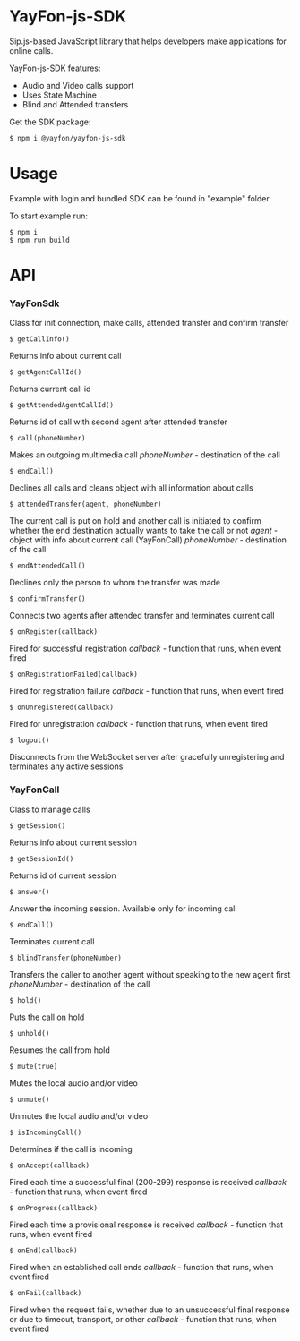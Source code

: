 # YayFon-js-SDK
Sip.js-based JavaScript library that helps developers make applications for online calls.

YayFon-js-SDK features:
- Audio and Video calls support
- Uses State Machine
- Blind and Attended transfers

Get the SDK package:

    $ npm i @yayfon/yayfon-js-sdk


# Usage

Example with login and bundled SDK can be found in "example" folder.

To start example run:

    $ npm i
    $ npm run build 


# API

### YayFonSdk
Class for init connection, make calls, attended transfer and confirm transfer

    $ getCallInfo()
Returns info about current call

    $ getAgentCallId()
Returns current call id

    $ getAttendedAgentCallId()
Returns id of call with second agent after attended transfer

    $ call(phoneNumber)
Makes an outgoing multimedia call
*phoneNumber* - destination of the call

    $ endCall()
Declines all calls and cleans object with all information about calls

    $ attendedTransfer(agent, phoneNumber)
The current call is put on hold and another call is initiated to confirm whether the end destination
actually wants to take the call or not
*agent* - object with info about current call (YayFonCall)
*phoneNumber* - destination of the call

    $ endAttendedCall()
Declines only the person to whom the transfer was made

    $ confirmTransfer()
Connects two agents after attended transfer and terminates current call

    $ onRegister(callback)
Fired for successful registration
*callback* - function that runs, when event fired

    $ onRegistrationFailed(callback)
Fired for registration failure
*callback* - function that runs, when event fired

    $ onUnregistered(callback)
Fired for unregistration
*callback* - function that runs, when event fired

    $ logout()
Disconnects from the WebSocket server after gracefully unregistering and terminates any active sessions

### YayFonCall
Class to manage calls

    $ getSession()
Returns info about current session

    $ getSessionId()
Returns id of current session

    $ answer()
Answer the incoming session. Available only for incoming call

    $ endCall()
Terminates current call

    $ blindTransfer(phoneNumber)
Transfers the caller to another agent without speaking to the new agent first
*phoneNumber* - destination of the call

    $ hold()
Puts the call on hold

    $ unhold()
Resumes the call from hold

    $ mute(true)
Mutes the local audio and/or video

    $ unmute()
Unmutes the local audio and/or video

    $ isIncomingCall()
Determines if the call is incoming

    $ onAccept(callback)
Fired each time a successful final (200-299) response is received
*callback* - function that runs, when event fired

    $ onProgress(callback)
Fired each time a provisional response is received
*callback* - function that runs, when event fired

    $ onEnd(callback)
Fired when an established call ends
*callback* - function that runs, when event fired

    $ onFail(callback)
Fired when the request fails, whether due to an unsuccessful final response or due to timeout, transport, or other
*callback* - function that runs, when event fired
